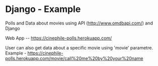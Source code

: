 # Django - Example

Polls and Data about movies using API (http://www.omdbapi.com/) and Django

Web App -- https://cinephile-polls.herokuapp.com/

User can also get data about a specific movie using 'movie' parametre.
Example - https://cinephile-polls.herokuapp.com/movie/call%20me%20by%20your%20name

